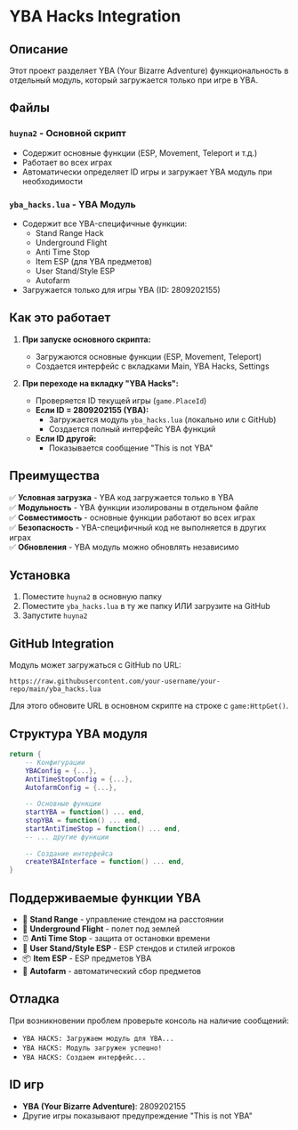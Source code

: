 # YBA Hacks Integration

## Описание
Этот проект разделяет YBA (Your Bizarre Adventure) функциональность в отдельный модуль, который загружается только при игре в YBA.

## Файлы

### `huyna2` - Основной скрипт
- Содержит основные функции (ESP, Movement, Teleport и т.д.)
- Работает во всех играх
- Автоматически определяет ID игры и загружает YBA модуль при необходимости

### `yba_hacks.lua` - YBA Модуль
- Содержит все YBA-специфичные функции:
  - Stand Range Hack
  - Underground Flight
  - Anti Time Stop
  - Item ESP (для YBA предметов)
  - User Stand/Style ESP
  - Autofarm
- Загружается только для игры YBA (ID: 2809202155)

## Как это работает

1. **При запуске основного скрипта:**
   - Загружаются основные функции (ESP, Movement, Teleport)
   - Создается интерфейс с вкладками Main, YBA Hacks, Settings

2. **При переходе на вкладку "YBA Hacks":**
   - Проверяется ID текущей игры (`game.PlaceId`)
   - **Если ID = 2809202155 (YBA):**
     - Загружается модуль `yba_hacks.lua` (локально или с GitHub)
     - Создается полный интерфейс YBA функций
   - **Если ID другой:**
     - Показывается сообщение "This is not YBA"

## Преимущества

✅ **Условная загрузка** - YBA код загружается только в YBA  
✅ **Модульность** - YBA функции изолированы в отдельном файле  
✅ **Совместимость** - основные функции работают во всех играх  
✅ **Безопасность** - YBA-специфичный код не выполняется в других играх  
✅ **Обновления** - YBA модуль можно обновлять независимо  

## Установка

1. Поместите `huyna2` в основную папку
2. Поместите `yba_hacks.lua` в ту же папку ИЛИ загрузите на GitHub
3. Запустите `huyna2`

## GitHub Integration

Модуль может загружаться с GitHub по URL:
```
https://raw.githubusercontent.com/your-username/your-repo/main/yba_hacks.lua
```

Для этого обновите URL в основном скрипте на строке с `game:HttpGet()`.

## Структура YBA модуля

```lua
return {
    -- Конфигурации
    YBAConfig = {...},
    AntiTimeStopConfig = {...},
    AutofarmConfig = {...},
    
    -- Основные функции
    startYBA = function() ... end,
    stopYBA = function() ... end,
    startAntiTimeStop = function() ... end,
    -- ... другие функции
    
    -- Создание интерфейса
    createYBAInterface = function() ... end,
}
```

## Поддерживаемые функции YBA

- 🎯 **Stand Range** - управление стендом на расстоянии
- 🚁 **Underground Flight** - полет под землей
- ⏰ **Anti Time Stop** - защита от остановки времени  
- 👥 **User Stand/Style ESP** - ESP стендов и стилей игроков
- 📦 **Item ESP** - ESP предметов YBA
- 🤖 **Autofarm** - автоматический сбор предметов

## Отладка

При возникновении проблем проверьте консоль на наличие сообщений:
- `YBA HACKS: Загружаем модуль для YBA...`
- `YBA HACKS: Модуль загружен успешно!`
- `YBA HACKS: Создаем интерфейс...`

## ID игр

- **YBA (Your Bizarre Adventure)**: 2809202155
- Другие игры показывают предупреждение "This is not YBA"